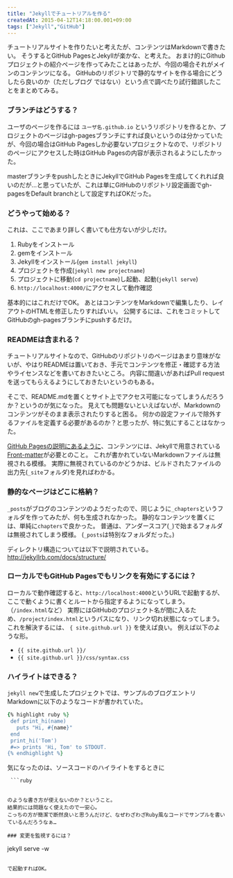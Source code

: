 ```yaml
---
title: "Jekyllでチュートリアルを作る"
createdAt: 2015-04-12T14:18:00.001+09:00
tags: ["Jekyll","GitHub"]
---
```

チュートリアルサイトを作りたいと考えたが、コンテンツはMarkdownで書きたい。
そうするとGitHub PagesとJekyllが楽かな、と考えた。
おまけ的にGithubプロジェクトの紹介ページを作ってみたことはあったが、今回の場合それがメインのコンテンツになる。
GitHubのリポジトリで静的なサイトを作る場合にどうしたら良いのか（ただしブログ ではない）という点で調べたり試行錯誤したことをまとめてみる。
<!--more-->

### ブランチはどうする？

ユーザのページを作るには `ユーザ名.github.io` というリポジトリを作るとか、プロジェクトのページはgh-pagesブランチにすれば良いというのは分かっていたが、今回の場合はGitHub Pagesしか必要ないプロジェクトなので、リポジトリのページにアクセスした時はGitHub Pagesの内容が表示されるようにしたかった。

masterブランチをpushしたときにJekyllでGitHub Pagesを生成してくれれば良いのだが…と思っていたが、これは単にGitHubのリポジトリ設定画面でgh-pagesをDefault branchとして設定すればOKだった。

### どうやって始める？

これは、ここであまり詳しく書いても仕方ないが少しだけ。

1. Rubyをインストール
1. gemをインストール
1. Jekyllをインストール(`gem install jekyll`)
1. プロジェクトを作成(`jekyll new projectname`)
1. プロジェクトに移動(`cd projectname`)し起動、起動(`jekyll serve`)
1. `http://localhost:4000/`にアクセスして動作確認

基本的にはこれだけでOK。
あとはコンテンツをMarkdownで編集したり、レイアウトのHTMLを修正したりすればいい。
公開するには、これをコミットしてGitHubのgh-pagesブランチにpushするだけ。

### READMEは含まれる？

チュートリアルサイトなので、GitHubのリポジトリのページはあまり意味がないが、やはりREADMEは置いておき、手元でコンテンツを修正・確認する方法やライセンスなどを書いておきたいところ。
内容に間違いがあればPull requestを送ってもらえるようにしておきたいというのもある。

そこで、README.mdを置くとサイト上でアクセス可能になってしまうんだろうか？というのが気になった。
見えても問題ないといえばないが、Markdownのコンテンツがそのまま表示されたりすると困る。
何かの設定ファイルで除外するファイルを定義する必要があるのか？と思ったが、特に気にすることはなかった。

[GitHub Pagesの説明にあるように](https://help.github.com/articles/using-jekyll-with-pages/#frontmatter-is-required)、コンテンツには、Jekyllで用意されている[Front-matter](http://jekyllrb-ja.github.io/docs/frontmatter/)が必要とのこと。
これが書かれていないMarkdownファイルは無視される模様。
実際に無視されているのかどうかは、ビルドされたファイルの出力先(`_site`フォルダ)を見ればわかる。

### 静的なページはどこに格納？

`_posts`がブログのコンテンツのようだったので、同じように`_chapters`というフォルダを作ってみたが、何も生成されなかった。
静的なコンテンツを置くには、単純に`chapters`で良かった。
普通は、アンダースコア(`_`)で始まるフォルダは無視されてしまう模様。
(`_posts`は特別なフォルダだった。)

ディレクトリ構造については以下で説明されている。
http://jekyllrb.com/docs/structure/

### ローカルでもGitHub Pagesでもリンクを有効にするには？

ローカルで動作確認すると、`http://localhost:4000`というURLで起動するが、ここで動くように書くとルートから指定するようになってしまう。
（`/index.html`など）
実際にはGitHubのプロジェクト名が間に入るため、`/project/index.html`というパスになり、リンク切れ状態になってしまう。
これを解決するには、 <code v-pre>{ site.github.url }}</code> を使えば良い。
例えば以下のような形。

* <code v-pre>{{ site.github.url }}/</code>
* <code v-pre>{{ site.github.url }}/css/syntax.css</code>

### ハイライトはできる？

`jekyll new`で生成したプロジェクトでは、サンプルのブログエントリMarkdownに以下のようなコードが書かれていた。

```ruby
{% highlight ruby %}
 def print_hi(name)
   puts "Hi, #{name}"
 end
 print_hi('Tom')
 #=> prints 'Hi, Tom' to STDOUT.
{% endhighlight %}
```

気になったのは、ソースコードのハイライトをするときに

```
 ```ruby
 ```
```

のような書き方が使えないのか？ということ。
結果的には問題なく使えたので一安心。
こっちの方が簡潔で断然良いと思うんだけど、なぜわざわざRuby風なコードでサンプルを書いているんだろうなぁ…

### 変更を監視するには？

```
jekyll serve -w
```

で起動すればOK。
